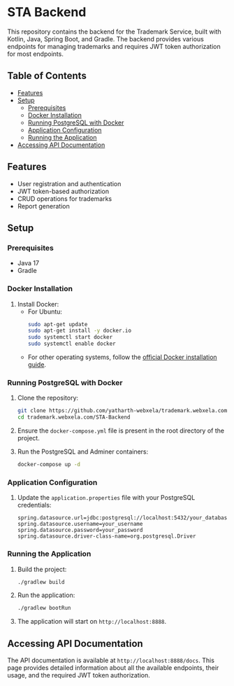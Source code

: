 # STA Backend

This repository contains the backend for the Trademark Service, built with Kotlin, Java, Spring Boot, and Gradle. The backend provides various endpoints for managing trademarks and requires JWT token authorization for most endpoints.

## Table of Contents

- [Features](#features)
- [Setup](#setup)
    - [Prerequisites](#prerequisites)
    - [Docker Installation](#docker-installation)
    - [Running PostgreSQL with Docker](#running-postgresql-with-docker)
    - [Application Configuration](#application-configuration)
    - [Running the Application](#running-the-application)
- [Accessing API Documentation](#accessing-api-documentation)

## Features

- User registration and authentication
- JWT token-based authorization
- CRUD operations for trademarks
- Report generation

## Setup

### Prerequisites

- Java 17
- Gradle

### Docker Installation

1. Install Docker:
    - For Ubuntu:
      ```sh
      sudo apt-get update
      sudo apt-get install -y docker.io
      sudo systemctl start docker
      sudo systemctl enable docker
      ```
    - For other operating systems, follow the [official Docker installation guide](https://docs.docker.com/get-docker/).

### Running PostgreSQL with Docker

1. Clone the repository:
    ```sh
    git clone https://github.com/yatharth-webxela/trademark.webxela.com
    cd trademark.webxela.com/STA-Backend
    ```

2. Ensure the `docker-compose.yml` file is present in the root directory of the project.

3. Run the PostgreSQL and Adminer containers:
    ```sh
    docker-compose up -d
    ```

### Application Configuration

1. Update the `application.properties` file with your PostgreSQL credentials:
    ```properties
    spring.datasource.url=jdbc:postgresql://localhost:5432/your_database_name
    spring.datasource.username=your_username
    spring.datasource.password=your_password
    spring.datasource.driver-class-name=org.postgresql.Driver
    ```

### Running the Application

1. Build the project:
    ```sh
    ./gradlew build
    ```

2. Run the application:
    ```sh
    ./gradlew bootRun
    ```

3. The application will start on `http://localhost:8888`.

## Accessing API Documentation

The API documentation is available at `http://localhost:8888/docs`. This page provides detailed information about all the available endpoints, their usage, and the required JWT token authorization.



